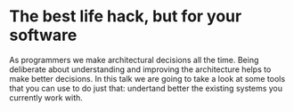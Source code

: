 # The best life hack, but for your software

As programmers we make architectural decisions all the time. Being deliberate about understanding and improving the architecture helps to make better decisions. 
In this talk we are going to take a look at some tools that you can use to do just that:  undertand better the existing systems you currently work with.
